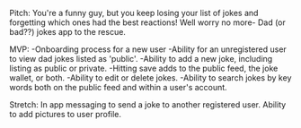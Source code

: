 Pitch:
You're a funny guy, but you keep losing your list of jokes and forgetting which ones had the best reactions! 
Well worry no more- Dad (or bad??) jokes app to the rescue.

MVP:
-Onboarding process for a new user 
-Ability for an unregistered user to view dad jokes listed as 'public'. 
-Ability to add a new joke, including listing as public or private. 
-Hitting save adds to the public feed, the joke wallet, or both. 
-Ability to edit or delete jokes. 
-Ability to search jokes by key words both on the public feed and within a user's account.

Stretch:
In app messaging to send a joke to another registered user. Ability to add pictures to user profile.
